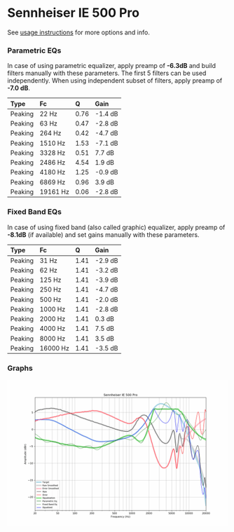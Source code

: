 # Sennheiser IE 500 Pro
See [usage instructions](https://github.com/jaakkopasanen/AutoEq#usage) for more options and info.

### Parametric EQs
In case of using parametric equalizer, apply preamp of **-6.3dB** and build filters manually
with these parameters. The first 5 filters can be used independently.
When using independent subset of filters, apply preamp of **-7.0 dB**.

| Type    | Fc       |    Q | Gain    |
|:--------|:---------|:-----|:--------|
| Peaking | 22 Hz    | 0.76 | -1.4 dB |
| Peaking | 63 Hz    | 0.47 | -2.8 dB |
| Peaking | 264 Hz   | 0.42 | -4.7 dB |
| Peaking | 1510 Hz  | 1.53 | -7.1 dB |
| Peaking | 3328 Hz  | 0.51 | 7.7 dB  |
| Peaking | 2486 Hz  | 4.54 | 1.9 dB  |
| Peaking | 4180 Hz  | 1.25 | -0.9 dB |
| Peaking | 6869 Hz  | 0.96 | 3.9 dB  |
| Peaking | 19161 Hz | 0.06 | -2.8 dB |

### Fixed Band EQs
In case of using fixed band (also called graphic) equalizer, apply preamp of **-8.1dB**
(if available) and set gains manually with these parameters.

| Type    | Fc       |    Q | Gain    |
|:--------|:---------|:-----|:--------|
| Peaking | 31 Hz    | 1.41 | -2.9 dB |
| Peaking | 62 Hz    | 1.41 | -3.2 dB |
| Peaking | 125 Hz   | 1.41 | -3.9 dB |
| Peaking | 250 Hz   | 1.41 | -4.7 dB |
| Peaking | 500 Hz   | 1.41 | -2.0 dB |
| Peaking | 1000 Hz  | 1.41 | -2.8 dB |
| Peaking | 2000 Hz  | 1.41 | 0.3 dB  |
| Peaking | 4000 Hz  | 1.41 | 7.5 dB  |
| Peaking | 8000 Hz  | 1.41 | 3.5 dB  |
| Peaking | 16000 Hz | 1.41 | -3.5 dB |

### Graphs
![](./Sennheiser%20IE%20500%20Pro.png)